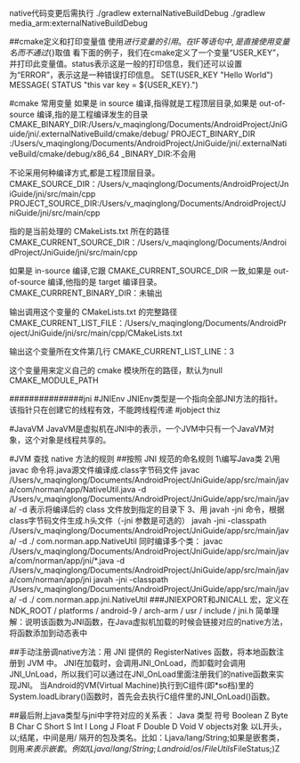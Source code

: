 native代码变更后需执行
./gradlew externalNativeBuildDebug
./gradlew media_arm:externalNativeBuildDebug



##cmake定义和打印变量值
使用${}进行变量的引用。在 IF 等语句中,是直接使用变量名而不通过${}取值
 看下面的例子，我们在cmake定义了一个变量“USER_KEY”，并打印此变量值。status表示这是一般的打印信息，我们还可以设置为“ERROR”，表示这是一种错误打印信息。
 SET(USER_KEY "Hello World")
 MESSAGE( STATUS "this var key = ${USER_KEY}.")


#cmake 常用变量
如果是 in source 编译,指得就是工程顶层目录,如果是 out-of-source 编译,指的是工程编译发生的目录
CMAKE_BINARY_DIR:/Users/v_maqinglong/Documents/AndroidProject/JniGuide/jni/.externalNativeBuild/cmake/debug/
PROJECT_BINARY_DIR :/Users/v_maqinglong/Documents/AndroidProject/JniGuide/jni/.externalNativeBuild/cmake/debug/x86_64
 <projectname>_BINARY_DIR:不会用
 
不论采用何种编译方式,都是工程顶层目录。
CMAKE_SOURCE_DIR：/Users/v_maqinglong/Documents/AndroidProject/JniGuide/jni/src/main/cpp
PROJECT_SOURCE_DIR:/Users/v_maqinglong/Documents/AndroidProject/JniGuide/jni/src/main/cpp

指的是当前处理的 CMakeLists.txt 所在的路径
CMAKE_CURRENT_SOURCE_DIR：/Users/v_maqinglong/Documents/AndroidProject/JniGuide/jni/src/main/cpp

如果是 in-source 编译,它跟 CMAKE_CURRENT_SOURCE_DIR 一致,如果是 out-of-source 编译,他指的是 target 编译目录。
CMAKE_CURRRENT_BINARY_DIR：未输出

输出调用这个变量的 CMakeLists.txt 的完整路径
CMAKE_CURRENT_LIST_FILE：/Users/v_maqinglong/Documents/AndroidProject/JniGuide/jni/src/main/cpp/CMakeLists.txt

输出这个变量所在文件第几行
CMAKE_CURRENT_LIST_LINE：3

这个变量用来定义自己的 cmake 模块所在的路径，默认为null
CMAKE_MODULE_PATH



###############jni
#JNIEnv
JNIEnv类型是一个指向全部JNI方法的指针。该指针只在创建它的线程有效，不能跨线程传递
#jobject thiz

#JavaVM
JavaVM是虚拟机在JNI中的表示，一个JVM中只有一个JavaVM对象，这个对象是线程共享的。


#JVM 查找 native 方法的规则
##按照 JNI 规范的命名规则
1\编写Java类
2\用 javac 命令将.java源文件编译成.class字节码文件
 javac /Users/v_maqinglong/Documents/AndroidProject/JniGuide/app/src/main/java/com/norman/app/NativeUtil.java -d /Users/v_maqinglong/Documents/AndroidProject/JniGuide/app/src/main/java/
 -d 表示将编译后的 class 文件放到指定的目录下
3、用 javah -jni 命令，根据class字节码文件生成.h头文件（-jni 参数是可选的）
 javah -jni -classpath /Users/v_maqinglong/Documents/AndroidProject/JniGuide/app/src/main/java/ -d ./ com.norman.app.NativeUtil
同时编译多个类：
    javac /Users/v_maqinglong/Documents/AndroidProject/JniGuide/app/src/main/java/com/norman/app/jni/*.java -d /Users/v_maqinglong/Documents/AndroidProject/JniGuide/app/src/main/java/com/norman/app/jni
    javah -jni -classpath /Users/v_maqinglong/Documents/AndroidProject/JniGuide/app/src/main/java/ -d ./ com.norman.app.jni.NativeUtil
###JNIEXPORT和JNICALL
宏，定义在NDK_ROOT / platforms / android-9 / arch-arm / usr / include / jni.h
简单理解：说明该函数为JNI函数，在Java虚拟机加载的时候会链接对应的native方法，将函数添加到动态表中


##手动注册调native方法：用 JNI 提供的 RegisterNatives 函数，将本地函数注册到 JVM 中。
JNI在加载时，会调用JNI_OnLoad，而卸载时会调用JNI_UnLoad，所以我们可以通过在JNI_OnLoad里面注册我们的native函数来实现JNI。
当Android的VM(Virtual Machine)执行到C组件(即*so档)里的System.loadLibrary()函数时，首先会去执行C组件里的JNI_OnLoad()函数。




##最后附上java类型与jni中字符对应的关系表：
  Java 类型	符号
  Boolean	Z
  Byte	B
  Char	C
  Short	S
  Int	I
  Long	J
  Float	F
  Double	D
  Void	V
  objects对象	以L开头，以;结尾，中间是用/ 隔开的包及类名。比如：Ljava/lang/String;如果是嵌套类，则用$来表示嵌套。例如 (Ljava/lang/String;Landroid/os/FileUtils$FileStatus;)Z